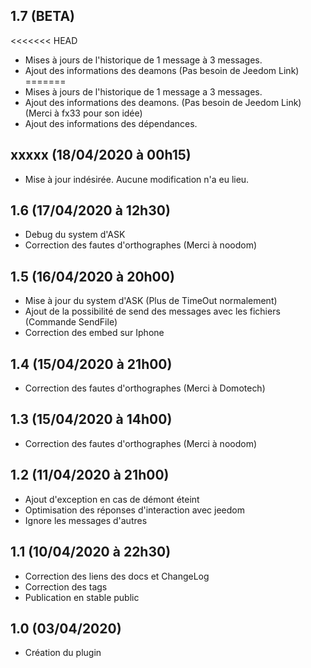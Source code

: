 ## 1.7 (BETA)
<<<<<<< HEAD
- Mises à jours de l'historique de 1 message à 3 messages.
- Ajout des informations des deamons (Pas besoin de Jeedom Link)
=======
- Mises à jours de l'historique de 1 message a 3 messages.
- Ajout des informations des deamons. (Pas besoin de Jeedom Link) (Merci à fx33 pour son idée)
- Ajout des informations des dépendances.

## xxxxx (18/04/2020 à 00h15)
- Mise à jour indésirée. Aucune modification n'a eu lieu.

## 1.6 (17/04/2020 à 12h30)
- Debug du system d'ASK
- Correction des fautes d'orthographes (Merci à noodom)

## 1.5 (16/04/2020 à 20h00)
- Mise à jour du system d'ASK (Plus de TimeOut normalement)
- Ajout de la possibilité de send des messages avec les fichiers (Commande SendFile)
- Correction des embed sur Iphone

## 1.4 (15/04/2020 à 21h00)
- Correction des fautes d'orthographes (Merci à Domotech)

## 1.3 (15/04/2020 à 14h00)
- Correction des fautes d'orthographes (Merci à noodom)

## 1.2 (11/04/2020 à 21h00)

- Ajout d'exception en cas de démont éteint
- Optimisation des réponses d'interaction avec jeedom
- Ignore les messages d'autres 

## 1.1 (10/04/2020 à 22h30)

- Correction des liens des docs et ChangeLog
- Correction des tags
- Publication en stable public

## 1.0 (03/04/2020)
- Création du plugin 